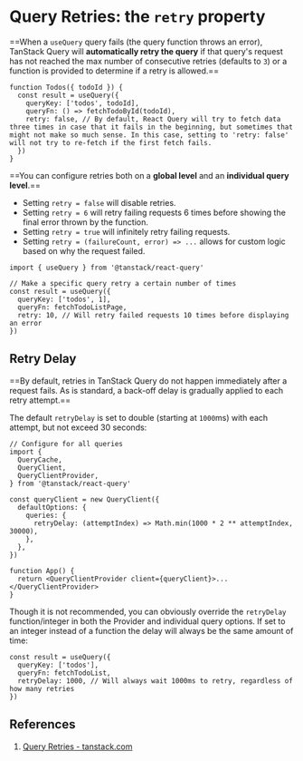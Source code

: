 # Query Retries: the `retry` property

==When a `useQuery` query fails (the query function throws an error), TanStack Query will **automatically retry the query** if that query's request has not reached the max number of consecutive retries (defaults to `3`) or a function is provided to determine if a retry is allowed.==

```react
function Todos({ todoId }) {
  const result = useQuery({
    queryKey: ['todos', todoId],
    queryFn: () => fetchTodoById(todoId),
    retry: false, // By default, React Query will try to fetch data three times in case that it fails in the beginning, but sometimes that might not make so much sense. In this case, setting to 'retry: false' will not try to re-fetch if the first fetch fails.
  })
}
```

==You can configure retries both on a **global level** and an **individual query level**.==

- Setting `retry = false` will disable retries.
- Setting `retry = 6` will retry failing requests 6 times before showing the final error thrown by the function.
- Setting `retry = true` will infinitely retry failing requests.
- Setting `retry = (failureCount, error) => ...` allows for custom logic based on why the request failed.

```react
import { useQuery } from '@tanstack/react-query'

// Make a specific query retry a certain number of times
const result = useQuery({
  queryKey: ['todos', 1],
  queryFn: fetchTodoListPage,
  retry: 10, // Will retry failed requests 10 times before displaying an error
})
```

## Retry Delay

==By default, retries in TanStack Query do not happen immediately after a request fails. As is standard, a back-off delay is gradually applied to each retry attempt.==

The default `retryDelay` is set to double (starting at `1000`ms) with each attempt, but not exceed 30 seconds:

```tsx
// Configure for all queries
import {
  QueryCache,
  QueryClient,
  QueryClientProvider,
} from '@tanstack/react-query'

const queryClient = new QueryClient({
  defaultOptions: {
    queries: {
      retryDelay: (attemptIndex) => Math.min(1000 * 2 ** attemptIndex, 30000),
    },
  },
})

function App() {
  return <QueryClientProvider client={queryClient}>...</QueryClientProvider>
}
```

Though it is not recommended, you can obviously override the `retryDelay` function/integer in both the Provider and individual query options. If set to an integer instead of a function the delay will always be the same amount of time:

```tsx
const result = useQuery({
  queryKey: ['todos'],
  queryFn: fetchTodoList,
  retryDelay: 1000, // Will always wait 1000ms to retry, regardless of how many retries
})
```

## References

1. [Query Retries - tanstack.com](https://tanstack.com/query/latest/docs/react/guides/query-retries)